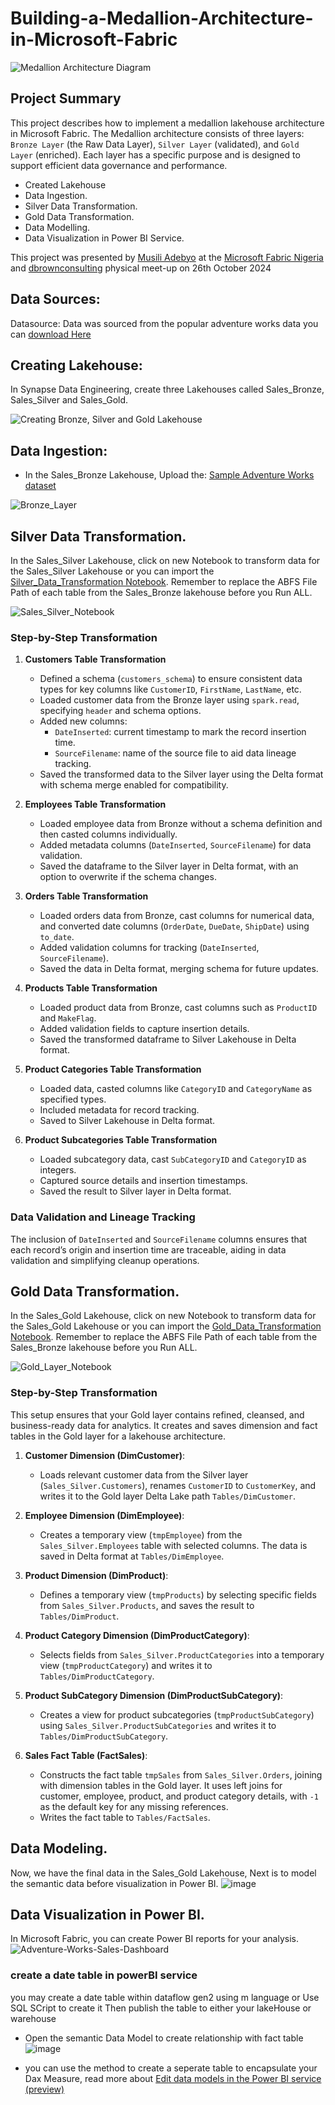 # Building-a-Medallion-Architecture-in-Microsoft-Fabric

![Medallion Architecture Diagram](https://github.com/user-attachments/assets/8d843251-022c-4d1d-9f2e-65c01c737185)

## Project Summary
This project describes how to implement a medallion lakehouse architecture in Microsoft Fabric. The Medallion architecture consists of three layers: `Bronze Layer` (the Raw Data Layer), `Silver Layer` (validated), and `Gold Layer` (enriched). Each layer has a specific purpose and is designed to support efficient data governance and performance. 

* Created Lakehouse
* Data Ingestion. 
* Silver Data Transformation.
* Gold Data Transformation.
* Data Modelling.
* Data Visualization in Power BI Service.

This project was presented by [Musili Adebyo](https://www.linkedin.com/in/musili-adebayo/) at the [Microsoft Fabric Nigeria](https://community.fabric.microsoft.com/t5/Microsoft-Fabric-Nigeria/gh-p/MicrosoftFabricNigeria) and [dbrownconsulting](https://www.linkedin.com/posts/dbrownconsulting_analyticsmeetup-dbrownconsulting-microsoftfabric-activity-7255201470994673668-hX6G?utm_source=share&utm_medium=member_desktop) physical meet-up on 26th October 2024

## Data Sources:
Datasource: Data was sourced from the popular adventure works data you can [download Here](https://github.com/AbdurRahman-Olaniyan/Building-a-Medallion-Architecture-in-Microsoft-Fabric/tree/main/Sample_Adventureworks_Dataset)

## Creating Lakehouse:
In Synapse Data Engineering, create three Lakehouses called Sales_Bronze, Sales_Silver and Sales_Gold.

![Creating Bronze, Silver and Gold Lakehouse](https://github.com/user-attachments/assets/f79c3696-57b3-4806-af0f-b89b5817f114)

## Data Ingestion:
* In the Sales_Bronze Lakehouse, Upload the: [Sample Adventure Works dataset](https://github.com/AbdurRahman-Olaniyan/Building-a-Medallion-Architecture-in-Microsoft-Fabric/tree/main/Sample_Adventureworks_Dataset)

![Bronze_Layer](https://github.com/user-attachments/assets/7b88a204-d284-4c67-82b0-236cc44dcd10)

## Silver Data Transformation.
In the Sales_Silver Lakehouse, click on new Notebook to transform data for the Sales_Silver Lakehouse or you can import the [Silver_Data_Transformation Notebook](https://github.com/AbdurRahman-Olaniyan/Building-a-Medallion-Architecture-in-Microsoft-Fabric/blob/main/Silver_Data_Transformation.ipynb). Remember to replace the ABFS File Path of each table from the Sales_Bronze lakehouse before you Run ALL.

![Sales_Silver_Notebook](https://github.com/user-attachments/assets/436f3821-0dbe-4897-992d-ed8afc34972e)

### Step-by-Step Transformation
1. **Customers Table Transformation**
   - Defined a schema (`customers_schema`) to ensure consistent data types for key columns like `CustomerID`, `FirstName`, `LastName`, etc.
   - Loaded customer data from the Bronze layer using `spark.read`, specifying `header` and schema options.
   - Added new columns:
     - `DateInserted`: current timestamp to mark the record insertion time.
     - `SourceFilename`: name of the source file to aid data lineage tracking.
   - Saved the transformed data to the Silver layer using the Delta format with schema merge enabled for compatibility.

2. **Employees Table Transformation**
   - Loaded employee data from Bronze without a schema definition and then casted columns individually.
   - Added metadata columns (`DateInserted`, `SourceFilename`) for data validation.
   - Saved the dataframe to the Silver layer in Delta format, with an option to overwrite if the schema changes.

3. **Orders Table Transformation**
   - Loaded orders data from Bronze, cast columns for numerical data, and converted date columns (`OrderDate`, `DueDate`, `ShipDate`) using `to_date`.
   - Added validation columns for tracking (`DateInserted`, `SourceFilename`).
   - Saved the data in Delta format, merging schema for future updates.

4. **Products Table Transformation**
   - Loaded product data from Bronze, cast columns such as `ProductID` and `MakeFlag`.
   - Added validation fields to capture insertion details.
   - Saved the transformed dataframe to Silver Lakehouse in Delta format.

5. **Product Categories Table Transformation**
   - Loaded data, casted columns like `CategoryID` and `CategoryName` as specified types.
   - Included metadata for record tracking.
   - Saved to Silver Lakehouse in Delta format.

6. **Product Subcategories Table Transformation**
   - Loaded subcategory data, cast `SubCategoryID` and `CategoryID` as integers.
   - Captured source details and insertion timestamps.
   - Saved the result to Silver layer in Delta format.

### Data Validation and Lineage Tracking
The inclusion of `DateInserted` and `SourceFilename` columns ensures that each record’s origin and insertion time are traceable, aiding in data validation and simplifying cleanup operations.

## Gold Data Transformation.
In the Sales_Gold Lakehouse, click on new Notebook to transform data for the Sales_Gold Lakehouse or you can import the [Gold_Data_Transformation Notebook](https://github.com/AbdurRahman-Olaniyan/Building-a-Medallion-Architecture-in-Microsoft-Fabric/blob/main/Gold_Data_Transformation.ipynb). Remember to replace the ABFS File Path of each table from the Sales_Bronze lakehouse before you Run ALL.

![Gold_Layer_Notebook](https://github.com/user-attachments/assets/e735ddbe-8fed-4181-8720-208bf671bad3)

### Step-by-Step Transformation
This setup ensures that your Gold layer contains refined, cleansed, and business-ready data for analytics. It creates and saves dimension and fact tables in the Gold layer for a lakehouse architecture.

1. **Customer Dimension (DimCustomer)**:
   - Loads relevant customer data from the Silver layer (`Sales_Silver.Customers`), renames `CustomerID` to `CustomerKey`, and writes it to the Gold layer Delta Lake path `Tables/DimCustomer`.

2. **Employee Dimension (DimEmployee)**:
   - Creates a temporary view (`tmpEmployee`) from the `Sales_Silver.Employees` table with selected columns. The data is saved in Delta format at `Tables/DimEmployee`.

3. **Product Dimension (DimProduct)**:
   - Defines a temporary view (`tmpProducts`) by selecting specific fields from `Sales_Silver.Products`, and saves the result to `Tables/DimProduct`.

4. **Product Category Dimension (DimProductCategory)**:
   - Selects fields from `Sales_Silver.ProductCategories` into a temporary view (`tmpProductCategory`) and writes it to `Tables/DimProductCategory`.

5. **Product SubCategory Dimension (DimProductSubCategory)**:
   - Creates a view for product subcategories (`tmpProductSubCategory`) using `Sales_Silver.ProductSubCategories` and writes it to `Tables/DimProductSubCategory`.

6. **Sales Fact Table (FactSales)**:
   - Constructs the fact table `tmpSales` from `Sales_Silver.Orders`, joining with dimension tables in the Gold layer. It uses left joins for customer, employee, product, and product category details, with `-1` as the default key for any missing references.
   - Writes the fact table to `Tables/FactSales`.

## Data Modeling.
Now, we have the final data in the Sales_Gold Lakehouse, Next is to model the semantic data before visualization in Power BI.
![image](https://github.com/user-attachments/assets/069cd62c-d9da-4e5b-b0fa-730004f9b8ac)

## Data Visualization in Power BI.
In Microsoft Fabric, you can create Power BI reports for your analysis.
![Adventure-Works-Sales-Dashboard](https://github.com/user-attachments/assets/c5d11ec9-271e-4b48-a9d5-3d6caba5098f)

### create a date  table in powerBI service
you may create a date table within dataflow gen2 using m language or Use SQL SCript to create it
Then publish the table to either your lakeHouse or warehouse
- Open the semantic Data Model to create relationship with fact table
![image](https://github.com/user-attachments/assets/92de6862-ec57-4164-a12b-d7b8c1b83ec3)

- you can use the method to create a seperate table to encapsulate your Dax Measure, read more about [Edit data models in the Power BI service (preview)](https://learn.microsoft.com/en-us/power-bi/transform-model/service-edit-data-models)


